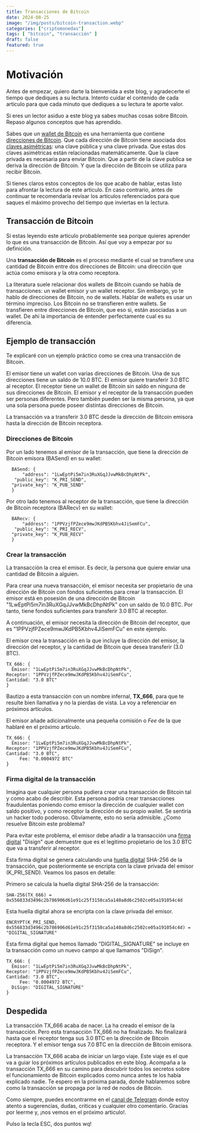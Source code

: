 ```yaml
---
title: Transacciones de Bitcoin
date: 2024-08-25
image: "/img/posts/bitcoin-transaction.webp"
categories: ["criptomonedas"]
tags: [ "bitcoin", "transacción" ]
draft: false
featured: true
---
```


# Motivación

Antes de empezar, quiero darte la bienvenida a este blog, y agradecerte el tiempo que dediques a su lectura. Intento cuidar el contenido de cada articulo para que cada minuto que dediques a su lectura te aporte valor.

Si eres un lector asiduo a este blog ya sabes muchas cosas sobre Bitcoin. Repaso algunos conceptos que has aprendido.

Sabes que un [wallet de Bitcoin](/posts/bitcoin-wallet-types) es una herramienta que contiene [direcciones de Bitcoin](/posts/bitcoin-address). Que cada dirección de Bitcoin tiene asociada dos [claves asimétricas](/posts/criptografia-asimetrica): una clave pública y una clave privada. Que estas dos claves asimétricas están relacionadas matemáticamente. Que la clave privada es necesaria para enviar Bitcoin. Que a partir de la clave publica se deriva la dirección de Bitcoin. Y que la dirección de Bitcoin se utiliza para recibir Bitcoin.

Si tienes claros estos conceptos de los que acabo de hablar, estas listo para afrontar la lectura de este articulo. En caso contrario, antes de continuar te recomendaría revisar los artículos referenciados para que saques el máximo provecho del tiempo que inviertas en la lectura.

## Transacción de Bitcoin

Si estas leyendo este articulo probablemente sea porque quieres aprender lo que es una transacción de Bitcoin. Así que voy a empezar por su definición.

Una **transacción de Bitcoin** es el proceso mediante el cual se transfiere una cantidad de Bitcoin entre dos direcciones de Bitcoin: una dirección que actúa como emisora y la otra como receptora.

La literatura suele relacionar dos wallets de Bitcoin cuando se habla de transacciones: un wallet emisor y un wallet receptor. Sin embargo, yo te hablo de direcciones de Bitcoin, no de wallets. Hablar de wallets es usar un término impreciso. Los Bitcoin no se transfieren entre wallets. Se transfieren entre direcciones de Bitcoin, que eso si, están asociadas a un wallet. De ahí la importancia de entender perfectamente cual es su diferencia.

## Ejemplo de transacción

Te explicaré con un ejemplo práctico como se crea una transacción de Bitcoin.

El emisor tiene un wallet con varias direcciones de Bitcoin. Una de sus direcciones tiene un saldo de 10.0 BTC. El emisor quiere transferir 3.0 BTC al receptor. El receptor tiene un wallet de Bitcoin sin saldo en ninguna de sus direcciones de Bitcoin. El emisor y el receptor de la transacción pueden ser personas diferentes. Pero también pueden ser la misma persona, ya que una sola persona puede poseer distintas direcciones de Bitcoin.

La transacción va a transferir 3.0 BTC desde la dirección de Bitcoin emisora hasta la dirección de Bitcoin receptora.

### Direcciones de Bitcoin

Por un lado tenemos al emisor de la transacción, que tiene la dirección de Bitcoin emisora (BASend) en su wallet:

```
  BASend: {
      "address": "1LwEptPi5m7in3RuXGqJJvwMkBcDhpNtPk",
   "public_key": "K_PRI_SEND",
  "private_key": "K_PUB_SEND"
  }
```

Por otro lado tenemos al receptor de la transacción, que tiene la dirección de Bitcoin receptora (BARecv) en su wallet:

```
  BARecv: {
      "address": "1PPVzjfPZece9mwJKdPB5Kbhv4JiSemFCu",
   "public_key": "K_PRI_RECV",
  "private_key": "K_PUB_RECV"
  }
```

### Crear la transacción

La transacción la crea el emisor. Es decir, la persona que quiere enviar una cantidad de Bitcoin a alguien.

Para crear una nueva transacción, el emisor necesita ser propietario de una dirección de Bitcoin con fondos suficientes para crear la transacción. El emisor está en posesión de una dirección de Bitcoin "1LwEptPi5m7in3RuXGqJJvwMkBcDhpNtPk" con un saldo de 10.0 BTC. Por tanto, tiene fondos suficientes para transferir 3.0 BTC al receptor.

A continuación, el emisor necesita la dirección de Bitcoin del receptor, que es "1PPVzjfPZece9mwJKdPB5Kbhv4JiSemFCu" en este ejemplo.

El emisor crea la transacción en la que incluye la dirección del emisor, la dirección del receptor, y la cantidad de Bitcoin que desea transferir (3.0 BTC).

```
TX_666: {
  Emisor: "1LwEptPi5m7in3RuXGqJJvwMkBcDhpNtPk",
Receptor: "1PPVzjfPZece9mwJKdPB5Kbhv4JiSemFCu",
Cantidad: "3.0 BTC"
}
```

Bautizo a esta transacción con un nombre infernal, **TX_666**, para que te resulte bien llamativa y no la pierdas de vista. La voy a referenciar en próximos artículos.

El emisor añade adicionalmente una pequeña comisión o *Fee* de la que hablaré en el próximo articulo.

```
TX_666: {
  Emisor: "1LwEptPi5m7in3RuXGqJJvwMkBcDhpNtPk",
Receptor: "1PPVzjfPZece9mwJKdPB5Kbhv4JiSemFCu",
Cantidad: "3.0 BTC",
     Fee: "0.0004972 BTC"
}
```

### Firma digital de la transacción

Imagina que cualquier persona pudiera crear una transacción de Bitcoin tal y como acabo de describir. Esta persona podría crear transacciones fraudulentas poniendo como emisor la dirección de cualquier wallet con saldo positivo, y como receptor la dirección de su propio wallet. Se sentiría un hacker todo poderoso. Obviamente, esto no sería admisible. ¿Como resuelve Bitcoin este problema?

Para evitar este problema, el emisor debe añadir a la transacción una [firma digital](/posts/firmas-digitales) "Disign" que demuestre que es el legitimo propietario de los 3.0 BTC que va a transferir al receptor.

Esta firma digital se genera calculando una [huella digital](/posts/huellas-digitales-fingerprints) SHA-256 de la transacción, que posteriormente se encripta con la clave privada del emisor (K_PRI_SEND). Veamos los pasos en detalle:

Primero se calcula la huella digital SHA-256 de la transacción:

```
SHA-256(TX_666) = 0x556833d3496c2b786906d61e91c25f3158ca5a140a8d6c2502ce05a191054c4d
```

Esta huella digital ahora se encripta con la clave privada del emisor.

```
ENCRYPT(K_PRI_SEND, 0x556833d3496c2b786906d61e91c25f3158ca5a140a8d6c2502ce05a191054c4d) = "DIGITAL_SIGNATURE"
```

Esta firma digital que hemos llamado "DIGITAL_SIGNATURE" se incluye en la transacción como un nuevo campo al que llamamos "DiSign".

```
TX_666: {
  Emisor: "1LwEptPi5m7in3RuXGqJJvwMkBcDhpNtPk",
Receptor: "1PPVzjfPZece9mwJKdPB5Kbhv4JiSemFCu",
Cantidad: "3.0 BTC",
     Fee: "0.0004972 BTC",
  DiSign: "DIGITAL_SIGNATURE"
}
```

## Despedida

La transacción TX_666 acaba de nacer. La ha creado el emisor de la transacción. Pero esta transacción TX_666 no ha finalizado. No finalizará hasta que el receptor tenga sus 3.0 BTC en la dirección de Bitcoin receptora. Y el emisor tenga sus 7.0 BTC en la dirección de Bitcoin emisora.

La transacción TX_666 acaba de iniciar un largo viaje. Este viaje es el que va a guiar los próximos artículos publicados en este blog. Acompaña a la transacción TX_666 en su camino para descubrir todos los secretos sobre el funcionamiento de Bitcoin explicados como nunca antes te los había explicado nadie. Te espero en la próxima parada, donde hablaremos sobre como la transacción se propaga por la red de nodos de Bitcoin.

Como siempre, puedes encontrarme en el [canal de Telegram](https://t.me/lateclaescape) donde estoy atento a sugerencias, dudas, criticas y cualquier otro comentario. Gracias por leerme y, ¡nos vemos en el próximo articulo!.

Pulso la tecla ESC, dos puntos wq!
